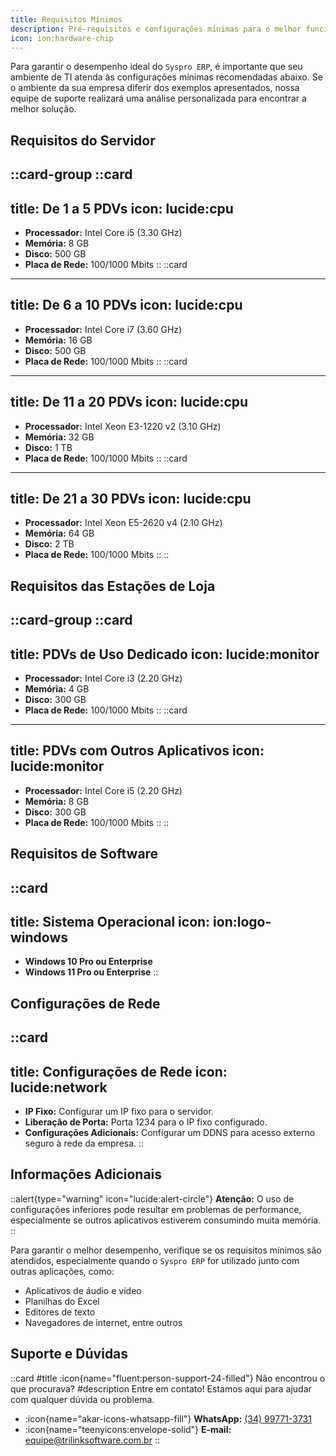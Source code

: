 ```yaml
---
title: Requisitos Mínimos
description: Pré-requisitos e configurações mínimas para o melhor funcionamento do Syspro ERP.
icon: ion:hardware-chip
---
```


Para garantir o desempenho ideal do `Syspro ERP`, é importante que seu ambiente de TI atenda às configurações mínimas recomendadas abaixo. Se o ambiente da sua empresa diferir dos exemplos apresentados, nossa equipe de suporte realizará uma análise personalizada para encontrar a melhor solução.

## Requisitos do Servidor

::card-group
  ::card
  ---
  title: De 1 a 5 PDVs
  icon: lucide:cpu
  ---
  - **Processador:** Intel Core i5 (3.30 GHz)
  - **Memória:** 8 GB
  - **Disco:** 500 GB
  - **Placa de Rede:** 100/1000 Mbits
  ::
  ::card
  ---
  title: De 6 a 10 PDVs
  icon: lucide:cpu
  ---
  - **Processador:** Intel Core i7 (3.60 GHz)
  - **Memória:** 16 GB
  - **Disco:** 500 GB
  - **Placa de Rede:** 100/1000 Mbits
  ::
  ::card
  ---
  title: De 11 a 20 PDVs
  icon: lucide:cpu
  ---
  - **Processador:** Intel Xeon E3-1220 v2 (3.10 GHz)
  - **Memória:** 32 GB
  - **Disco:** 1 TB
  - **Placa de Rede:** 100/1000 Mbits
  ::
  ::card
  ---
  title: De 21 a 30 PDVs
  icon: lucide:cpu
  ---
  - **Processador:** Intel Xeon E5-2620 v4 (2.10 GHz)
  - **Memória:** 64 GB
  - **Disco:** 2 TB
  - **Placa de Rede:** 100/1000 Mbits
  ::
::

## Requisitos das Estações de Loja

::card-group
  ::card
  ---
  title: PDVs de Uso Dedicado
  icon: lucide:monitor
  ---
  - **Processador:** Intel Core i3 (2.20 GHz)
  - **Memória:** 4 GB
  - **Disco:** 300 GB
  - **Placa de Rede:** 100/1000 Mbits
  ::
  ::card
  ---
  title: PDVs com Outros Aplicativos
  icon: lucide:monitor
  ---
  - **Processador:** Intel Core i5 (2.20 GHz)
  - **Memória:** 8 GB
  - **Disco:** 300 GB
  - **Placa de Rede:** 100/1000 Mbits
  ::
::

## Requisitos de Software

::card
---
title: Sistema Operacional
icon: ion:logo-windows
---
- **Windows 10 Pro ou Enterprise**
- **Windows 11 Pro ou Enterprise**
::

## Configurações de Rede

::card
---
title: Configurações de Rede
icon: lucide:network
---
- **IP Fixo:** Configurar um IP fixo para o servidor.
- **Liberação de Porta:** Porta 1234 para o IP fixo configurado.
- **Configurações Adicionais:** Configurar um DDNS para acesso externo seguro à rede da empresa.
::

## Informações Adicionais

::alert{type="warning" icon="lucide:alert-circle"}
**Atenção:** O uso de configurações inferiores pode resultar em problemas de performance, especialmente se outros aplicativos estiverem consumindo muita memória.
::

Para garantir o melhor desempenho, verifique se os requisitos mínimos são atendidos, especialmente quando o `Syspro ERP` for utilizado junto com outras aplicações, como:

- Aplicativos de áudio e vídeo
- Planilhas do Excel
- Editores de texto
- Navegadores de internet, entre outros

## Suporte e Dúvidas

::card
#title
:icon{name="fluent:person-support-24-filled"} Não encontrou o que procurava?
#description
Entre em contato! Estamos aqui para ajudar com qualquer dúvida ou problema.

- :icon{name="akar-icons-whatsapp-fill"} **WhatsApp:** [(34) 99771-3731](https://wa.me/5534997713731)
- :icon{name="teenyicons:envelope-solid"} **E-mail:** [equipe@trilinksoftware.com.br](mailto:equipe@trilinksoftware.com.br)
::
